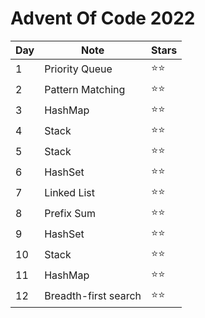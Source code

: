 # Advent Of Code 2022

| Day | Note                 | Stars        |
| --- | -------------------- | ------------ |
| 1   | Priority Queue       | :star::star: |
| 2   | Pattern Matching     | :star::star: |
| 3   | HashMap              | :star::star: |
| 4   | Stack                | :star::star: |
| 5   | Stack                | :star::star: |
| 6   | HashSet              | :star::star: |
| 7   | Linked List          | :star::star: |
| 8   | Prefix Sum           | :star::star: |
| 9   | HashSet              | :star::star: |
| 10  | Stack                | :star::star: |
| 11  | HashMap              | :star::star: |
| 12  | Breadth-first search | :star::star: |
